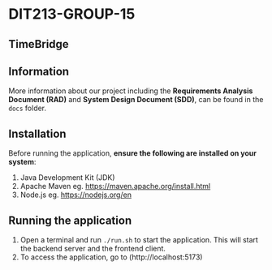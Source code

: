 # DIT213-GROUP-15

## TimeBridge

## Information
More information about our project including the **Requirements Analysis Document (RAD)** and **System Design Document (SDD)**, can be found in the `docs` folder.

## Installation
Before running the application, **ensure the following are installed on your system**:
1. Java Development Kit (JDK)
3. Apache Maven eg. https://maven.apache.org/install.html
2. Node.js eg. https://nodejs.org/en

## Running the application
1. Open a terminal and run `./run.sh` to start the application. This will start the backend server and the frontend client. 
2. To access the application, go to (http://localhost:5173)

